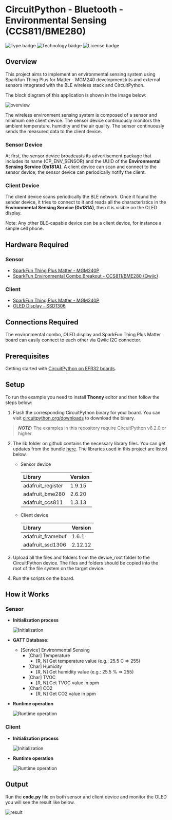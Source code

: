 # CircuitPython - Bluetooth - Environmental Sensing (CCS811/BME280) #

![Type badge](https://img.shields.io/badge/dynamic/json?url=https://raw.githubusercontent.com/SiliconLabs/application_examples_ci/master/circuitpython/cp_bluetooth_environmental_sensing_common.json&label=Type&query=type&color=green)
![Technology badge](https://img.shields.io/badge/dynamic/json?url=https://raw.githubusercontent.com/SiliconLabs/application_examples_ci/master/circuitpython/cp_bluetooth_environmental_sensing_common.json&label=Technology&query=technology&color=green)
![License badge](https://img.shields.io/badge/dynamic/json?url=https://raw.githubusercontent.com/SiliconLabs/application_examples_ci/master/circuitpython/cp_bluetooth_environmental_sensing_common.json&label=License&query=license&color=green)
## Overview ##

This project aims to implement an environmental sensing system using Sparkfun Thing Plus for Matter - MGM240 development kits and external sensors integrated with the BLE wireless stack and CircuitPython.

The block diagram of this application is shown in the image below:

![overview](docs/overview.png)

The wireless environment sensing system is composed of a sensor and minimum one client device. The sensor device continuously monitors the ambient temperature, humidity and the air quality. The sensor continuously sends the measured data to the client device.

### Sensor Device ###

At first, the sensor device broadcasts its advertisement package that includes its name (CP_ENV_SENSOR) and the UUID of the **Environmental Sensing Service (0x181A)**. A client device can scan and connect to the sensor device; the sensor device can periodically notify the client.

### Client Device ###

The client device scans periodically the BLE network. Once it found the sender device, it tries to connect to it and reads all the characteristics in the **Environmental Sensing Service (0x181A)**, then it is visible on the OLED display.

Note: Any other BLE-capable device can be a client device, for instance a simple cell phone.

## Hardware Required ##

### Sensor ###

- [SparkFun Thing Plus Matter - MGM240P](https://www.sparkfun.com/products/20270)
- [SparkFun Environmental Combo Breakout - CCS811/BME280 (Qwiic)](https://www.sparkfun.com/products/14348)

### Client ###

- [SparkFun Thing Plus Matter - MGM240P](https://www.sparkfun.com/products/20270)
- [OLED Display - SSD1306](https://www.sparkfun.com/products/14532)

## Connections Required ##

The environmental combo, OLED display and SparkFun Thing Plus Matter board can easily connect to each other via Qwiic I2C connector.

## Prerequisites ##

Getting started with [CircuitPython on EFR32 boards](../doc/running_circuitpython.md).

## Setup ##

To run the example you need to install **Thonny** editor and then follow the steps below:

1. Flash the corresponding CircuitPython binary for your board. You can visit [circuitpython.org/downloads](https://circuitpython.org/downloads?q=silabs) to download the binary.

> **_NOTE:_** The examples in this repository require CircuitPython v8.2.0 or higher.

2. The lib folder on github contains the necessary library files. You can get updates from the bundle [here](https://circuitpython.org/libraries). The libraries used in this project are listed below.

    - Sensor device

      | Library           | Version           |
      |:----------------- |:------------------|
      | adafruit_register |       1.9.15      |
      | adafruit_bme280   |       2.6.20      |
      | adafruit_ccs811   |       1.3.13      |

    - Client device 

      | Library           | Version           |
      |:----------------- |:------------------|
      | adafruit_framebuf |       1.6.1       |
      | adafruit_ssd1306  |       2.12.12     |


3. Upload all the files and folders from the device_root folder to the CircuitPython device. The files and folders should be copied into the root of the file system on the target device.

4. Run the scripts on the board.

## How it Works ##

### Sensor ###

- **Initialization process**

    ![Initialization](docs/sensor_init.png)

- **GATT Database:**
  - [Service] Environmental Sensing
    - [Char] Temperature
      - [R, N] Get temperature value (e.g.: 25.5  C => 255)
    - [Char] Humidity
      - [R, N] Get humidity value (e.g.: 25.5 % => 255)
    - [Char] TVOC
      - [R, N] Get TVOC value in ppm
    - [Char] CO2
      - [R, N] Get CO2 value in ppm

- **Runtime operation**

    ![Runtime operation](docs/sensor_runtime.png)

### Client ###

- **Initialization process**

    ![Initialization](docs/client_init.png)

- **Runtime operation**

    ![Runtime operation](docs/client_runtime.png)

## Output ##

Run the **code.py** file on both sensor and client device and monitor the OLED you will see the result like below.

  ![result](docs/result.GIF)
